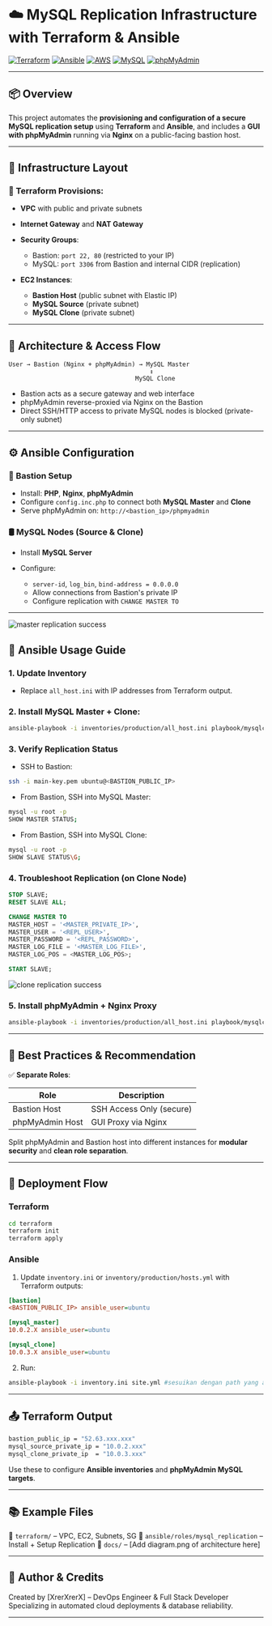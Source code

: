 <!-- @format -->

# ☁️ MySQL Replication Infrastructure with Terraform & Ansible

[![Terraform](https://img.shields.io/badge/IaC-Terraform-623CE4?logo=terraform)](https://www.terraform.io/)
[![Ansible](https://img.shields.io/badge/Config-Ansible-EE0000?logo=ansible)](https://www.ansible.com/)
[![AWS](https://img.shields.io/badge/Cloud-AWS-232F3E?logo=amazonaws)](https://aws.amazon.com/)
[![MySQL](https://img.shields.io/badge/Database-MySQL-4479A1?logo=mysql)](https://www.mysql.com/)
[![phpMyAdmin](https://img.shields.io/badge/GUI-phpMyAdmin-F47920?logo=phpmyadmin)](https://www.phpmyadmin.net/)

---

## 📦 Overview

This project automates the **provisioning and configuration of a secure MySQL replication setup** using **Terraform** and **Ansible**, and includes a **GUI with phpMyAdmin** running via **Nginx** on a public-facing bastion host.

---

## 🧱 Infrastructure Layout

### 🔧 Terraform Provisions:

- **VPC** with public and private subnets
- **Internet Gateway** and **NAT Gateway**
- **Security Groups**:

  - Bastion: `port 22, 80` (restricted to your IP)
  - MySQL: `port 3306` from Bastion and internal CIDR (replication)

- **EC2 Instances**:

  - **Bastion Host** (public subnet with Elastic IP)
  - **MySQL Source** (private subnet)
  - **MySQL Clone** (private subnet)

---

## 🔁 Architecture & Access Flow

```
User → Bastion (Nginx + phpMyAdmin) → MySQL Master
                                       ↕
                                   MySQL Clone
```

- Bastion acts as a secure gateway and web interface
- phpMyAdmin reverse-proxied via Nginx on the Bastion
- Direct SSH/HTTP access to private MySQL nodes is blocked (private-only subnet)

---

## ⚙️ Ansible Configuration

### 🔐 Bastion Setup

- Install: **PHP**, **Nginx**, **phpMyAdmin**
- Configure `config.inc.php` to connect both **MySQL Master** and **Clone**
- Serve phpMyAdmin on: `http://<bastion_ip>/phpmyadmin`

### 🛢️ MySQL Nodes (Source & Clone)

- Install **MySQL Server**
- Configure:

  - `server-id`, `log_bin`, `bind-address = 0.0.0.0`
  - Allow connections from Bastion's private IP
  - Configure replication with `CHANGE MASTER TO`

---

![master replication success](../docs/master_slave_node.jpg)

## 📘 Ansible Usage Guide

### 1. Update Inventory

- Replace `all_host.ini` with IP addresses from Terraform output.

### 2. Install MySQL Master + Clone:

```bash
ansible-playbook -i inventories/production/all_host.ini playbook/mysqlclone/deploy/mysql-master-clone.yaml
```

### 3. Verify Replication Status

- SSH to Bastion:

```bash
ssh -i main-key.pem ubuntu@<BASTION_PUBLIC_IP>
```

- From Bastion, SSH into MySQL Master:

```bash
mysql -u root -p
SHOW MASTER STATUS;
```

- From Bastion, SSH into MySQL Clone:

```bash
mysql -u root -p
SHOW SLAVE STATUS\G;
```

### 4. Troubleshoot Replication (on Clone Node)

```sql
STOP SLAVE;
RESET SLAVE ALL;

CHANGE MASTER TO
MASTER_HOST = '<MASTER_PRIVATE_IP>',
MASTER_USER = '<REPL_USER>',
MASTER_PASSWORD = '<REPL_PASSWORD>',
MASTER_LOG_FILE = '<MASTER_LOG_FILE>',
MASTER_LOG_POS = <MASTER_LOG_POS>;

START SLAVE;
```

![clone replication success](../docs/master_mysql_node.jpg)

### 5. Install phpMyAdmin + Nginx Proxy

```bash
ansible-playbook -i inventories/production/all_host.ini playbook/mysqlclone/deploy/php-nginx-phpmyadmin.yaml
```

---

## 🧠 Best Practices & Recommendation

✅ **Separate Roles**:

| Role            | Description              |
| --------------- | ------------------------ |
| Bastion Host    | SSH Access Only (secure) |
| phpMyAdmin Host | GUI Proxy via Nginx      |

Split phpMyAdmin and Bastion host into different instances for **modular security** and **clean role separation**.

---

## 🧪 Deployment Flow

### Terraform

```bash
cd terraform
terraform init
terraform apply
```

### Ansible

1. Update `inventory.ini` or `inventory/production/hosts.yml` with Terraform outputs:

```ini
[bastion]
<BASTION_PUBLIC_IP> ansible_user=ubuntu

[mysql_master]
10.0.2.X ansible_user=ubuntu

[mysql_clone]
10.0.3.X ansible_user=ubuntu
```

2. Run:

```bash
ansible-playbook -i inventory.ini site.yml #sesuikan dengan path yang ada
```

---

## 📤 Terraform Output

```bash
bastion_public_ip = "52.63.xxx.xxx"
mysql_source_private_ip = "10.0.2.xxx"
mysql_clone_private_ip  = "10.0.3.xxx"
```

Use these to configure **Ansible inventories** and **phpMyAdmin MySQL targets**.

---

## 📚 Example Files

📂 `terraform/` – VPC, EC2, Subnets, SG
📂 `ansible/roles/mysql_replication` – Install + Setup Replication
📂 `docs/` – \[Add diagram.png of architecture here]

---

## 🧠 Author & Credits

Created by \[XrerXrerX] – DevOps Engineer & Full Stack Developer
Specializing in automated cloud deployments & database reliability.

---
